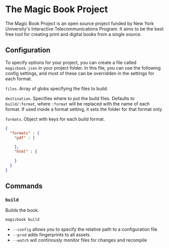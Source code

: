 # The Magic Book Project

The Magic Book Project is an open source project funded by New York University's Interactive Telecommunications Program. It aims to be the best free tool for creating print and digital books from a single source.

## Configuration

To specify options for your project, you can create a file called `magicbook.json` in your project folder. In this file, you can use the following config settings, and most of these can be overridden in the settings for each format.

`files`. Array of globs specifying the files to build.

`destination`. Specifies where to put the build files. Defaults to `build/:format`, where `:format` will be replaced with the name of each format. If used inside a format setting, it sets the folder for that format only.

`formats`. Object with keys for each build format.

```json
{
  "formats" : {
    "pdf" : {

    },
    "html" : {

    }
  }
}
```

## Commands

### `build`

Builds the book.

```bash
magicbook build
```

- `--config` allows you to specify the relative path to a configuration file
- `--prod` adds fingerprints to all assets.
- `--watch` will continously monitor files for changes and recompile
